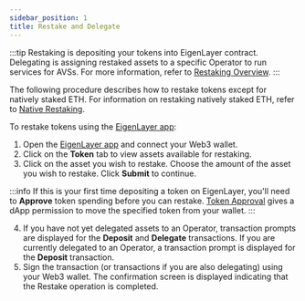 ```yaml
---
sidebar_position: 1
title: Restake and Delegate
---
```


:::tip
Restaking is depositing your tokens into EigenLayer contract. Delegating is assigning restaked assets to a specific 
Operator to run services for AVSs. For more information, refer to [Restaking Overview](../../../concepts/overview.md).
:::

The following procedure describes how to restake tokens except for natively staked ETH. For information on restaking natively
staked ETH, refer to [Native Restaking](../native-restaking/native-restaking-prerequisites).

To restake tokens using the [EigenLayer app](https://app.eigenlayer.xyz/):

1. Open the [EigenLayer app](https://app.eigenlayer.xyz/) and connect your Web3 wallet.
2. Click on the **Token** tab to view assets available for restaking.
3. Click on the asset you wish to restake. Choose the amount of the asset you wish to restake. Click **Submit** to continue.

:::info
If this is your first time depositing a token on EigenLayer, you'll need to **Approve** token spending before you can restake. [Token Approval](https://support.metamask.io/transactions-and-gas/transactions/what-is-a-token-approval) gives a dApp permission to move the specified token from your wallet.
:::

4. If you have not yet delegated assets to an Operator, transaction prompts are displayed for the **Deposit** and **Delegate** transactions.
If you are currently delegated to an Operator, a transaction prompt is displayed for the **Deposit** transaction.
5. Sign the transaction (or transactions if you are also delegating) using your Web3 wallet. The confirmation screen is displayed
indicating that the Restake operation is completed.